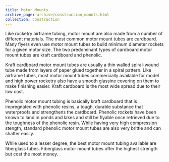```yaml
---
title: Motor Mounts
archive_page: archive/construction_mounts.html
collection: construction
---
```

Like rocketry airframe tubing, motor mount are also made from a number of different materials. The most common motor mount tubes are cardboard. Many flyers even use motor mount tubes to build minimum diameter rockets for a given motor size. The two predominant types of cardboard motor mount tubes are kraft cardboard and phenolic.

Kraft cardboard motor mount tubes are usually a thin walled spiral-wound tube made from layers of paper glued together in a spiral pattern. Like airframe tubes, most motor mount tubes commercially available for model and high power rocketry also have a smooth glassine covering on them to make finishing easier. Kraft cardboard is the most wide spread due to their low cost.

Phenolic motor mount tubing is basically kraft cardboard that is impregnated with phenolic resins, a tough, durable substance that waterproofs and strengthens the cardboard. Phenolic rockets have been known to land in ponds and lakes and still be flyable once retrieved due to the toughness of the phenolic resin. While having very high compression stength, standard phenolic motor mount tubes are also very brittle and can shatter easily.

While used to a lesser degree, the best motor mount tubing available are fiberglass tubes. Fiberglass motor mount tubes offer the highest strength but cost the most money.

